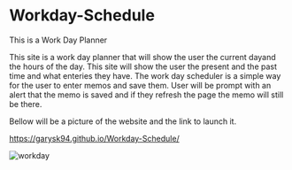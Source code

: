 # Workday-Schedule

This is a Work Day Planner 

This site is a work day planner that will show the user the current dayand the hours of the day. This site will show the user the present and the past time and
what enteries they have. The work day scheduler is a simple way for the user to enter memos and save them. User will be prompt with an alert that the memo is saved
and if they refresh the page the memo will still be there.

Bellow will be a picture of the website and the link to launch it. 

https://garysk94.github.io/Workday-Schedule/

![workday](https://user-images.githubusercontent.com/117596796/211179669-4175b617-b8f2-41cf-8d94-e8f5cabf0f30.png)
